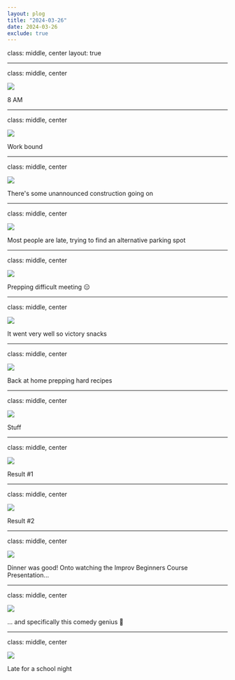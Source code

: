 ```yaml
---
layout: plog
title: "2024-03-26"
date: 2024-03-26
exclude: true
---
```


class: middle, center
layout: true

---

class: middle, center

<img class="plog-picture" src="{{ site.baseurl }}/img/plog/2024-03-26/01.jpg" />

8 AM

---

class: middle, center

<img class="plog-picture" src="{{ site.baseurl }}/img/plog/2024-03-26/02.gif" />

Work bound

---

class: middle, center

<img class="plog-picture" src="{{ site.baseurl }}/img/plog/2024-03-26/03.jpg" />

There's some unannounced construction going on

---

class: middle, center

<img class="plog-picture" src="{{ site.baseurl }}/img/plog/2024-03-26/04.jpg" />

Most people are late, trying to find an alternative parking spot

---

class: middle, center

<img class="plog-picture" src="{{ site.baseurl }}/img/plog/2024-03-26/05.jpg" />

Prepping difficult meeting 😑

---

class: middle, center

<img class="plog-picture" src="{{ site.baseurl }}/img/plog/2024-03-26/06.jpg" />

It went very well so victory snacks

---

class: middle, center

<img class="plog-picture" src="{{ site.baseurl }}/img/plog/2024-03-26/07.jpg" />

Back at home prepping hard recipes

---

class: middle, center

<img class="plog-picture" src="{{ site.baseurl }}/img/plog/2024-03-26/08.jpg" />

Stuff

---

class: middle, center

<img class="plog-picture" src="{{ site.baseurl }}/img/plog/2024-03-26/09.jpg" />

Result #1

---

class: middle, center

<img class="plog-picture" src="{{ site.baseurl }}/img/plog/2024-03-26/10.jpg" />

Result #2

---

class: middle, center

<img class="plog-picture" src="{{ site.baseurl }}/img/plog/2024-03-26/11.jpg" />

Dinner was good! Onto watching the Improv Beginners Course Presentation...

---

class: middle, center

<img class="plog-picture" src="{{ site.baseurl }}/img/plog/2024-03-26/12.jpg" />

... and specifically this comedy genius 💩

---

class: middle, center

<img class="plog-picture" src="{{ site.baseurl }}/img/plog/2024-03-26/13.jpg" />

Late for a school night



